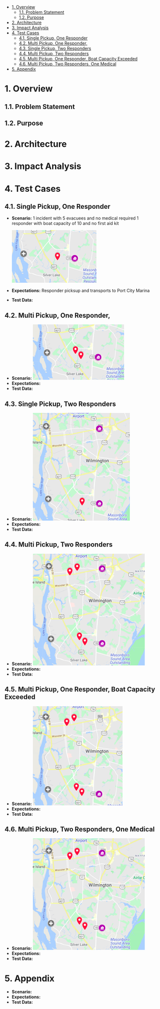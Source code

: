 - [1. Overview](#1-overview)
  - [1.1. Problem Statement](#11-problem-statement)
  - [1.2. Purpose](#12-purpose)
- [2. Architecture](#2-architecture)
- [3. Impact Analysis](#3-impact-analysis)
- [4. Test Cases](#4-test-cases)
  - [4.1. Single Pickup, One Responder](#41-single-pickup-one-responder)
  - [4.2. Multi Pickup, One Responder,](#42-multi-pickup-one-responder)
  - [4.3. Single Pickup, Two Responders](#43-single-pickup-two-responders)
  - [4.4. Multi Pickup, Two Responders](#44-multi-pickup-two-responders)
  - [4.5. Multi Pickup, One Responder, Boat Capacity Exceeded](#45-multi-pickup-one-responder-boat-capacity-exceeded)
  - [4.6. Multi Pickup, Two Responders, One Medical](#46-multi-pickup-two-responders-one-medical)
- [5. Appendix](#5-appendix)
  
# 1. Overview
## 1.1. Problem Statement
## 1.2. Purpose
# 2. Architecture
# 3. Impact Analysis
# 4. Test Cases


## 4.1. Single Pickup, One Responder

* **Scenario:**
  1 incident with 5 evacuees and no medical required
  1 responder with boat capacity of 10 and no first aid kit

  ![](images/scenario1.png)

* **Expectations:**
  Responder picksup and transports to Port City Marina

* **Test Data:**

## 4.2. Multi Pickup, One Responder, 
* **Scenario:**
  ![](images/scenario2.png)
* **Expectations:**
* **Test Data:**
  
## 4.3. Single Pickup, Two Responders
* **Scenario:**
    ![](images/scenario3.png)
* **Expectations:**
* **Test Data:**
  
## 4.4. Multi Pickup, Two Responders
* **Scenario:**
  ![](images/scenario4.png)
* **Expectations:**
* **Test Data:**
  
## 4.5. Multi Pickup, One Responder, Boat Capacity Exceeded
* **Scenario:**
  ![](images/scenario5.png)
* **Expectations:**
* **Test Data:**
  
## 4.6. Multi Pickup, Two Responders, One Medical
* **Scenario:**
    ![](images/scenario4.png)
* **Expectations:**
* **Test Data:**

# 5. Appendix
* **Scenario:**
* **Expectations:**
* **Test Data:**



